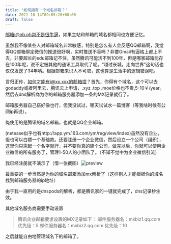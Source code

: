```yaml
---
title: "如何拥有一个域名邮箱？"
date: 2021-10-14T09:05:28+08:00
draft: false
---
```




邮箱i@nb.ph岂不是很牛逼，如果主站和邮箱的域名都相同也方便记忆。

虽然我不像某些人对邮箱域名非常敏感，特别是怎么有人会反感QQ邮箱啊，我觉得QQ邮箱绑定微信的推送很好啊，实时推送不香吗？非要Gmail有逼格上都上不去，非要超长的edu邮箱记不住，虽然腾讯可能活不到100年，但是哪家邮箱能存在100年呢，说不定被其他的通讯工具取代了呢。“越过长城，走向世界”这句话也仅仅发送了34年呐。根据邮箱来识人不可取，这也算是生活中的逻辑错误吧。

言归正传，如何才能有i@xx.xxx的邮箱捏？首先，你得有个域名，这个可以去godaddy或者阿里云，腾讯云上申请，.xyz .top .moe价格也不贵,5-10￥/year。然后去dns解析商为你的邮箱服务器添加一条的MX记录就行了。

邮箱服务器自己搭好像也行，但我没试过，哪天试试水一篇博客（等我啥时候有公网ip再说）。

俺使用的是腾讯的域名邮箱，也就是QQ企业邮箱。

(netease似乎也有http://app.ym.163.com/ym/reg/view/index)虽然没有企业，但也可以白嫖一个基础款。还要注册一个企业微信，然后设立一个公司（组织），这里你只需起一个名字就行，并不要你真的建个公司，做完以后，你就可以使用企业微信的所有服务了，管理1-50人的小团队了。（不知不觉中为企业微信引流）

我已经注册就不演示了（借一张截图）![preview](https://pic1.zhimg.com/v2-d7de98ab9f60418e7ebdb12bf48cbef6_r.jpg?source=1940ef5c)

最重要的一步当然是为你的域名邮箱添加mx解析了（这样别人才能根据你的域名找到邮箱服务器的ip地址）



由于我一直用的是dnspods的解析，都是腾讯家的一键就完成了，dns记录秒生效。

其他域名服务商需要手动设置

>腾讯企业邮箱要求设置的MX记录如下：
>邮件服务器名：mxbiz1.qq.com 优先级：5
>邮件服务器名：mxbiz2.qq.com 优先级：10

之后就能自由地管理域名下的邮箱了。





